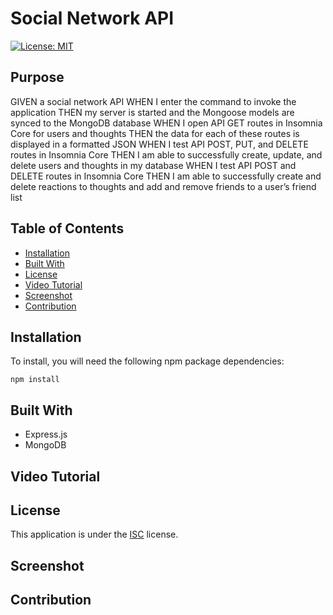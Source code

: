 # Social Network API
[![License: MIT](https://img.shields.io/badge/License-ISC-yellow.svg)](https://opensource.org/licenses/ISC)
## Purpose
GIVEN a social network API
WHEN I enter the command to invoke the application
THEN my server is started and the Mongoose models are synced to the MongoDB database
WHEN I open API GET routes in Insomnia Core for users and thoughts
THEN the data for each of these routes is displayed in a formatted JSON
WHEN I test API POST, PUT, and DELETE routes in Insomnia Core
THEN I am able to successfully create, update, and delete users and thoughts in my database
WHEN I test API POST and DELETE routes in Insomnia Core
THEN I am able to successfully create and delete reactions to thoughts and add and remove friends to a user’s friend list

## Table of Contents
* [Installation](#Installation)
* [Built With](#Built-With)
* [License](#License)
* [Video Tutorial](#Video-Tutorial)
* [Screenshot](#Screenshot)
* [Contribution](#Contribution)

## Installation
To install, you will need the following npm package dependencies: 
```
npm install
```

## Built With
* Express.js
* MongoDB

## Video Tutorial

## License
This application is under the [ISC](https://opensource.org/licenses/ISC) license.

## Screenshot


## Contribution


